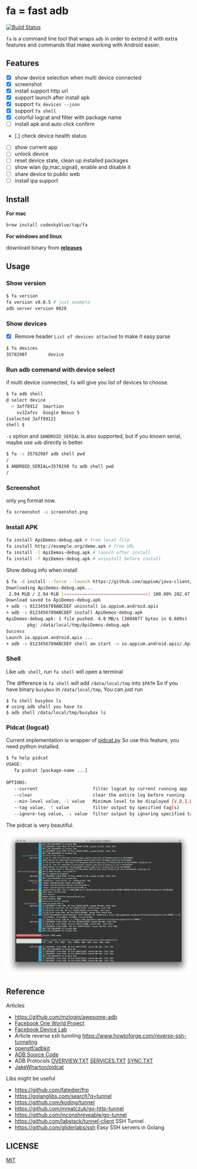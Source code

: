 # fa = fast adb
[![Build Status](https://travis-ci.org/codeskyblue/fa.svg?branch=master)](https://travis-ci.org/codeskyblue/fa)

`fa` is a command line tool that wraps `adb` in order to extend it with extra features and commands that make working with Android easier.

## Features
- [x] show device selection when multi device connected
- [x] screenshot
- [x] install support http url
- [x] support launch after install apk
- [x] support `fa devices --json`
- [x] support `fa shell`
- [x] colorful logcat and filter with package name
- [ ] install apk and auto click confirm
- [.] check device health status
- [ ] show current app
- [ ] unlock device
- [ ] reset device state, clean up installed packages
- [ ] show wlan (ip,mac,signal), enable and disable it
- [ ] share device to public web
- [ ] install ipa support

## Install
**For mac**

```bash
brew install codeskyblue/tap/fa
```

**For windows and linux**

download binary from [**releases**](https://github.com/codeskyblue/fa/releases)

## Usage
### Show version

```bash
$ fa version
fa version v0.0.5 # just example
adb server version 0028
```

### Show devices
- [x] Remove header `List of devices attached` to make it easy parse

```bash
$ fa devices
3578298f        device
```

### Run adb command with device select
if multi device connected, `fa` will give you list of devices to choose.

```bash
$ fa adb shell
@ select device
  > 3aff8912  Smartion
    vv12afvv  Google Nexus 5
{selected 3aff8912}
shell $
```

`-s` option and `$ANDROID_SERIAL` is also supported, but if you known serial, maybe use `adb` directly is better.

```bash
$ fa -s 3578298f adb shell pwd
/
$ ANDROID_SERIAL=3578298 fa adb shell pwd
/
```

### Screenshot
only `png` format now.

```bash
fa screenshot -o screenshot.png
```

### Install APK

```bash
fa install ApiDemos-debug.apk # from local file
fa install http://example.org/demo.apk # from URL
fa install -l ApiDemos-debug.apk # launch after install
fa install -f ApiDemos-debug.apk # uninstall before install
```

Show debug info when install

```bash
$ fa -d install --force --launch https://github.com/appium/java-client/raw/master/src/test/java/io/appium/java_client/ApiDemos-debug.apk
Downloading ApiDemos-debug.apk...
 2.94 MiB / 2.94 MiB [================================] 100.00% 282.47 KiB/s 10s
Download saved to ApiDemos-debug.apk
+ adb -s 0123456789ABCDEF uninstall io.appium.android.apis
+ adb -s 0123456789ABCDEF install ApiDemos-debug.apk
ApiDemos-debug.apk: 1 file pushed. 4.8 MB/s (3084877 bytes in 0.609s)
        pkg: /data/local/tmp/ApiDemos-debug.apk
Success
Launch io.appium.android.apis ...
+ adb -s 0123456789ABCDEF shell am start -n io.appium.android.apis/.ApiDemos
```

### Shell
Like `adb shell`, run `fa shell` will open a terminal

The difference is `fa shell` will add `/data/local/tmp` into `$PATH`
So if you have binary `busybox` in `/data/local/tmp`,
You can just run

```
$ fa shell busybox ls
# using adb shell you have to
$ adb shell /data/local/tmp/busybox ls
```

### Pidcat (logcat)
Current implementation is wrapper of [pidcat.py](https://github.com/JakeWharton/pidcat)
So use this feature, you need python installed.

```bash
$ fa help pidcat
USAGE:
   fa pidcat [package-name ...]

OPTIONS:
   --current                     filter logcat by current running app
   --clear                       clear the entire log before running
   --min-level value, -l value   Minimum level to be displayed {V,D,I,W,E,F}
   --tag value, -t value         filter output by specified tag(s)
   --ignore-tag value, -i value  filter output by ignoring specified tag(s)
```

The pidcat is very beautiful.

![pidcat](https://github.com/JakeWharton/pidcat/raw/master/screen.png)

## Reference
Articles

- <https://github.com/mzlogin/awesome-adb>
- [Facebook One World Project](https://code.fb.com/android/managing-resources-for-large-scale-testing/)
- [Facebook Device Lab](https://code.fb.com/android/the-mobile-device-lab-at-the-prineville-data-center/)
- Article reverse ssh tunnling <https://www.howtoforge.com/reverse-ssh-tunneling>
- [openstf/adbkit](https://github.com/openstf/adbkit)
- [ADB Source Code](https://github.com/aosp-mirror/platform_system_core/blob/master/adb)
- ADB Protocols [OVERVIEW.TXT](https://github.com/aosp-mirror/platform_system_core/blob/master/adb/OVERVIEW.TXT) [SERVICES.TXT](https://github.com/aosp-mirror/platform_system_core/blob/master/adb/SERVICES.TXT) [SYNC.TXT](https://github.com/aosp-mirror/platform_system_core/blob/master/adb/SYNC.TXT)
- [JakeWharton/pidcat](https://github.com/JakeWharton/pidcat)

Libs might be useful

- <https://github.com/fatedier/frp>
- <https://golanglibs.com/search?q=tunnel>
- <https://github.com/koding/tunnel>
- <https://github.com/mmatczuk/go-http-tunnel>
- <https://github.com/inconshreveable/go-tunnel>
- <https://github.com/labstack/tunnel-client> SSH Tunnel
- <https://github.com/gliderlabs/ssh> Easy SSH servers in Golang

## LICENSE
[MIT](LICENSE)
